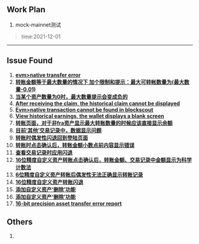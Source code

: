 ## Work Plan
1. mock-mainnet测试
>   time:2021-12-01

***






## Issue Found
1. [**evm>native transfer error**](https://github.com/FindoraNetwork/platform/issues/138)
2. [**转账金额等于最大数量的情况下 加个限制和提示：最大可转帐数量为(最大数量-0.01)**](https://github.com/FindoraNetwork/findora-electron-wallet/issues/139)
3. [**当某个资产数量为0时，最大数量提示会变成负的**](https://github.com/FindoraNetwork/findora-electron-wallet/issues/140)
4. [**After receiving the claim, the historical claim cannot be displayed**](https://github.com/FindoraNetwork/platform/issues/147)
5. [**Evm>native transaction cannot be found in blockscout**](https://github.com/FindoraNetwork/platform/issues/171)
6. [**View historical earnings, the wallet displays a blank screen**](https://github.com/FindoraNetwork/platform/issues/172)
7. [**转账页面，对于非fra资产显示最大转账数量的时候应该直接显示余额**](https://github.com/FindoraNetwork/findora-electron-wallet/issues/144)
8. [**目前‘其他’交易记录中，数据显示问题**](https://github.com/FindoraNetwork/platform/issues/175)
9. [**转账时偶发性闪退回到登陆页面**](https://github.com/FindoraNetwork/findora-android-wallet/issues/19)
10. [**转账时点击确认后，转账金额小数点前内容显示错误**](https://github.com/FindoraNetwork/findora-iOS-wallet/issues/30)
11. [**查看交易记录时应用闪退**](https://github.com/FindoraNetwork/findora-iOS-wallet/issues/31)
12. [**16位精度自定义资产转账点击确认后，转账金额、交易记录中金额显示为科学计数法**](https://github.com/FindoraNetwork/findora-android-wallet/issues/21)
13. [**6位精度自定义资产转账后偶发性无法正确显示转账记录**](https://github.com/FindoraNetwork/findora-android-wallet/issues/20)
14. [**16位精度自定义资产转账闪退**](https://github.com/FindoraNetwork/findora-iOS-wallet/issues/32)
15. [**添加自定义资产‘删除’功能**](https://github.com/FindoraNetwork/findora-iOS-wallet/issues/33)
16. [**添加自定义资产‘删除’功能**](https://github.com/FindoraNetwork/findora-android-wallet/issues/22)
17. [**16-bit precision asset transfer error report**](https://github.com/FindoraNetwork/findora-electron-wallet/issues/145)


## Others
1. 